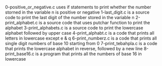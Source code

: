 0-positive_or_negative.c uses if statements to print whether the number storned in the variable n is positive or negative
1-last_digit.c is a source code to print the last digit of the number stored in the variable n
2-print_alphabet.c is a source code that uses putchar function to print the alphabet
3-print_alphabets.c is a source code to print the lowercase alphabet followed by upper case
4-print_alphabt.c is a code that prints all letters in lowercase except e & q
6-print_numberz.c is a code that prints all single digit numbers of base 10 starting from 0
7-print_tebahpla.c is a code that prints the lowercase alphabet in reverse, followed by a new line
8-print_base16.c is a program that prints all the numbers of base 16 in lowercase
